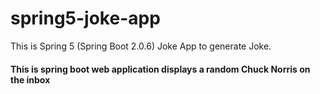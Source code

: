 # spring5-joke-app
This is Spring 5 (Spring Boot 2.0.6) Joke App to generate Joke.
#### This is spring boot web application displays a random Chuck Norris on the inbox
